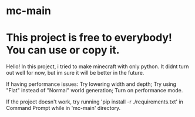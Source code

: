 # mc-main

# This project is free to everybody! You can use or copy it.

Hello! In this project, i tried to make minecraft with only python. It didnt turn out well for now, but im sure it will be better in the future.

If having performance issues:
  Try lowering width and depth;
  Try using "Flat" instead of "Normal" world generation;
  Turn on performance mode.

If the project doesn't work, try running 'pip install -r ./requirements.txt' in Command Prompt while in 'mc-main' directory.
